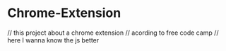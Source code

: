 # Chrome-Extension
// this project about a chrome extension
// acording to free code camp 
// here I wanna know the js better 
